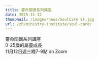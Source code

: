 ```yaml
---
title: 靈命關懷系列講座
date: 2025-11-12
thumbnail: /images/news/SoulCare SF.jpg
url: /zh/ministry-institute/soul-care/
---
```

靈命關懷系列講座\
0-25歲的屬靈成長\
11月12日週三晚7-9點 on Zoom
